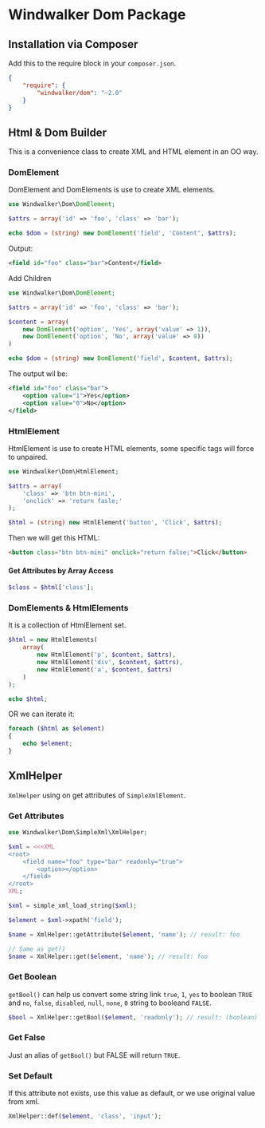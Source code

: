 # Windwalker Dom Package

## Installation via Composer

Add this to the require block in your `composer.json`.

``` json
{
    "require": {
        "windwalker/dom": "~2.0"
    }
}
```

## Html & Dom Builder

This is a convenience class to create XML and HTML element in an OO way.

### DomElement

DomElement and DomElements is use to create XML elements.

``` php
use Windwalker\Dom\DomElement;

$attrs = array('id' => 'foo', 'class' => 'bar');

echo $dom = (string) new DomElement('field', 'Content', $attrs);
```

Output:

``` xml
<field id="foo" class="bar">Content</field>
```

Add Children

``` php
use Windwalker\Dom\DomElement;

$attrs = array('id' => 'foo', 'class' => 'bar');

$content = array(
    new DomElement('option', 'Yes', array('value' => 1)),
    new DomElement('option', 'No', array('value' => 0))
)

echo $dom = (string) new DomElement('field', $content, $attrs);
```

The output wil be:

``` xml
<field id="foo" class="bar">
    <option value="1">Yes</option>
    <option value="0">No</option>
</field>
```

### HtmlElement

HtmlElement is use to create HTML elements, some specific tags will force to unpaired.

``` php
use Windwalker\Dom\HtmlElement;

$attrs = array(
    'class' => 'btn btn-mini',
    'onclick' => 'return fasle;'
);

$html = (string) new HtmlElement('button', 'Click', $attrs);
```

Then we will get this HTML:

``` html
<button class="btn btn-mini" onclick="return false;">Click</button>
```

#### Get Attributes by Array Access

``` php
$class = $html['class'];
```

### DomElements & HtmlElements

It is a collection of HtmlElement set.

``` php
$html = new HtmlElements(
    array(
        new HtmlElement('p', $content, $attrs),
        new HtmlElement('div', $content, $attrs),
        new HtmlElement('a', $content, $attrs)
    )
);

echo $html;
```

OR we can iterate it:

``` php
foreach ($html as $element)
{
    echo $element;
}
```

## XmlHelper

`XmlHelper` using on get attributes of `SimpleXmlElement`.

### Get Attributes

``` php
use Windwalker\Dom\SimpleXml\XmlHelper;

$xml = <<<XML
<root>
    <field name="foo" type="bar" readonly="true">
        <option></option>
    </field>
</root>
XML;

$xml = simple_xml_load_string($xml);

$element = $xml->xpath('field');

$name = XmlHelper::getAttribute($element, 'name'); // result: foo

// Same as get()
$name = XmlHelper::get($element, 'name'); // result: foo
```

### Get Boolean

`getBool()` can help us convert some string link `true`, `1`, `yes` to boolean `TRUE` and `no`, `false`, `disabled`, `null`, `none`, `0` string to booleand `FALSE`.

``` php
$bool = XmlHelper::getBool($element, 'readonly'); // result: (boolean) TRUE
```

### Get False

Just an alias of `getBool()` but FALSE will return `TRUE`.

### Set Default

If this attribute not exists, use this value as default, or we use original value from xml.

``` php
XmlHelper::def($element, 'class', 'input');
```
